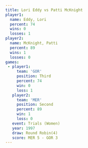 ```yaml
---
title: Lori Eddy vs Patti McKnight
player1:               
  name: Eddy, Lori     
  percent: 74          
  wins: 0              
  losses: 1            
player2:               
  name: McKnight, Patti
  percent: 89          
  wins: 1              
  losses: 0            
games:
 - player1:         
     team: 'GOR'    
     position: Third
     percent: 74    
     win: 0         
     loss: 1        
   player2:          
     team: 'MER'     
     position: Second
     percent: 89     
     win: 1          
     loss: 0         
   event: Trials (Women)
   year: 1997           
   draw: Round Robin(4) 
   score: MER 5 - GOR 3 
---
```

